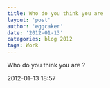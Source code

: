 ```yaml
---
title: Who do you think you are 
layout: 'post'
author: 'eggcaker'
date: '2012-01-13'
categories: blog 2012
tags: Work
---
```



Who do you think you are ?

2012-01-13 18:57

